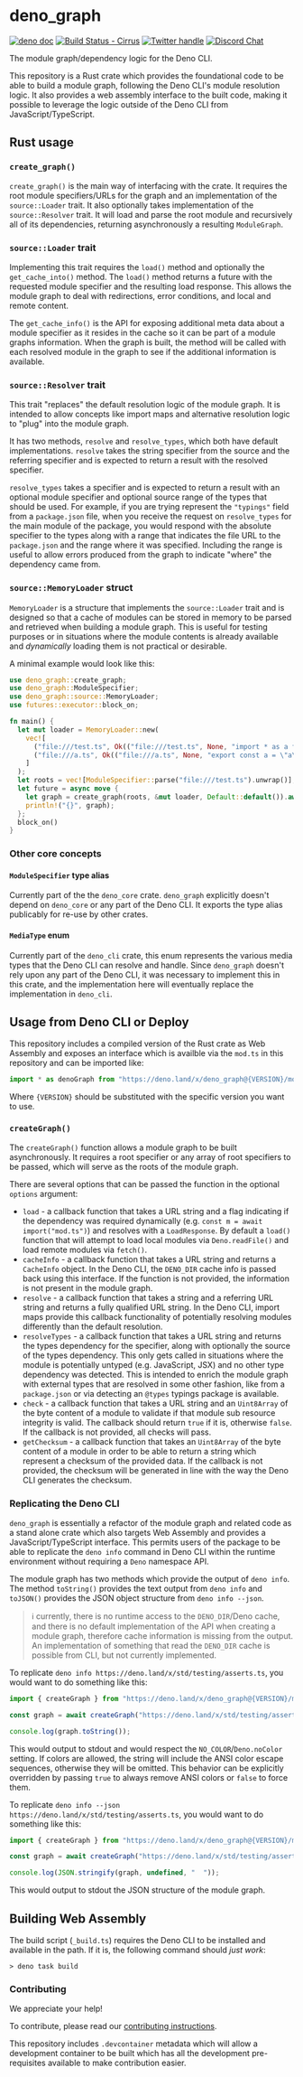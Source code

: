 # deno_graph

[![deno doc](https://doc.deno.land/badge.svg)](https://doc.deno.land/https://deno.land/x/deno_graph/mod.ts)
[![Build Status - Cirrus][]][Build status] [![Twitter handle][]][Twitter badge]
[![Discord Chat](https://img.shields.io/discord/684898665143206084?logo=discord&style=social)](https://discord.gg/deno)

The module graph/dependency logic for the Deno CLI.

This repository is a Rust crate which provides the foundational code to be able
to build a module graph, following the Deno CLI's module resolution logic. It
also provides a web assembly interface to the built code, making it possible to
leverage the logic outside of the Deno CLI from JavaScript/TypeScript.

## Rust usage

### `create_graph()`

`create_graph()` is the main way of interfacing with the crate. It requires the
root module specifiers/URLs for the graph and an implementation of the
`source::Loader` trait. It also optionally takes implementation of the
`source::Resolver` trait. It will load and parse the root
module and recursively all of its dependencies, returning asynchronously a
resulting `ModuleGraph`.

### `source::Loader` trait

Implementing this trait requires the `load()` method and optionally the
`get_cache_into()` method. The `load()` method returns a future with the
requested module specifier and the resulting load response. This allows the
module graph to deal with redirections, error conditions, and local and remote
content.

The `get_cache_info()` is the API for exposing additional meta data about a
module specifier as it resides in the cache so it can be part of a module graphs
information. When the graph is built, the method will be called with each
resolved module in the graph to see if the additional information is available.

### `source::Resolver` trait

This trait "replaces" the default resolution logic of the module graph. It is
intended to allow concepts like import maps and alternative resolution logic to
"plug" into the module graph.

It has two methods, `resolve` and `resolve_types`, which both have default
implementations. `resolve` takes the string specifier from the source and the
referring specifier and is expected to return a result with the resolved
specifier.

`resolve_types` takes a specifier and is expected to return a result with an
optional module specifier and optional source range of the types that should be
used. For example, if you are trying represent the `"typings"` field from a
`package.json` file, when you receive the request on `resolve_types` for the
main module of the package, you would respond with the absolute specifier to the
types along with a range that indicates the file URL to the `package.json` and
the range where it was specified. Including the range is useful to allow errors
produced from the graph to indicate "where" the dependency came from.

### `source::MemoryLoader` struct

`MemoryLoader` is a structure that implements the `source::Loader` trait and is
designed so that a cache of modules can be stored in memory to be parsed and
retrieved when building a module graph. This is useful for testing purposes or
in situations where the module contents is already available and _dynamically_
loading them is not practical or desirable.

A minimal example would look like this:

```rust
use deno_graph::create_graph;
use deno_graph::ModuleSpecifier;
use deno_graph::source::MemoryLoader;
use futures::executor::block_on;

fn main() {
  let mut loader = MemoryLoader::new(
    vec![
      ("file:///test.ts", Ok(("file:///test.ts", None, "import * as a from \"./a.ts\";"))),
      ("file:///a.ts", Ok(("file:///a.ts", None, "export const a = \"a\";"))),
    ]
  );
  let roots = vec![ModuleSpecifier::parse("file:///test.ts").unwrap()];
  let future = async move {
    let graph = create_graph(roots, &mut loader, Default::default()).await;
    println!("{}", graph);
  };
  block_on()
}
```

### Other core concepts

#### `ModuleSpecifier` type alias

Currently part of the the `deno_core` crate. `deno_graph` explicitly doesn't
depend on `deno_core` or any part of the Deno CLI. It exports the type alias
publicably for re-use by other crates.

#### `MediaType` enum

Currently part of the `deno_cli` crate, this enum represents the various media
types that the Deno CLI can resolve and handle. Since `deno_graph` doesn't rely
upon any part of the Deno CLI, it was necessary to implement this in this crate,
and the implementation here will eventually replace the implementation in
`deno_cli`.

## Usage from Deno CLI or Deploy

This repository includes a compiled version of the Rust crate as Web Assembly
and exposes an interface which is availble via the `mod.ts` in this repository
and can be imported like:

```js
import * as denoGraph from "https://deno.land/x/deno_graph@{VERSION}/mod.ts";
```

Where `{VERSION}` should be substituted with the specific version you want to
use.

### `createGraph()`

The `createGraph()` function allows a module graph to be built asynchronously.
It requires a root specifier or any array of root specifiers to be passed, which
will serve as the roots of the module graph.

There are several options that can be passed the function in the optional
`options` argument:

- `load` - a callback function that takes a URL string and a flag indicating if
  the dependency was required dynamically (e.g.
  `const m = await import("mod.ts")`) and resolves with a `LoadResponse`. By
  default a `load()` function that will attempt to load local modules via
  `Deno.readFile()` and load remote modules via `fetch()`.
- `cacheInfo` - a callback function that takes a URL string and returns a
  `CacheInfo` object. In the Deno CLI, the `DENO_DIR` cache info is passed back
  using this interface. If the function is not provided, the information is not
  present in the module graph.
- `resolve` - a callback function that takes a string and a referring URL string
  and returns a fully qualified URL string. In the Deno CLI, import maps provide
  this callback functionality of potentially resolving modules differently than
  the default resolution.
- `resolveTypes` - a callback function that takes a URL string and returns the
  types dependency for the specifier, along with optionally the source of the
  types dependency. This only gets called in situations where the module is
  potentially untyped (e.g. JavaScript, JSX) and no other type dependency was
  detected. This is intended to enrich the module graph with external types that
  are resolved in some other fashion, like from a `package.json` or via
  detecting an `@types` typings package is available.
- `check` - a callback function that takes a URL string and an `Uint8Array` of
  the byte content of a module to validate if that module sub resource integrity
  is valid. The callback should return `true` if it is, otherwise `false`. If
  the callback is not provided, all checks will pass.
- `getChecksum` - a callback function that takes an `Uint8Array` of the byte
  content of a module in order to be able to return a string which represent a
  checksum of the provided data. If the callback is not provided, the checksum
  will be generated in line with the way the Deno CLI generates the checksum.

### Replicating the Deno CLI

`deno_graph` is essentially a refactor of the module graph and related code as a
stand alone crate which also targets Web Assembly and provides a
JavaScript/TypeScript interface. This permits users of the package to be able to
replicate the `deno info` command in Deno CLI within the runtime environment
without requiring a `Deno` namespace API.

The module graph has two methods which provide the output of `deno info`. The
method `toString()` provides the text output from `deno info` and `toJSON()`
provides the JSON object structure from `deno info --json`.

> ℹ️ currently, there is no runtime access to the `DENO_DIR`/Deno cache, and
> there is no default implementation of the API when creating a module graph,
> therefore cache information is missing from the output. An implementation of
> something that read the `DENO_DIR` cache is possible from CLI, but not
> currently implemented.

To replicate `deno info https://deno.land/x/std/testing/asserts.ts`, you would
want to do something like this:

```ts
import { createGraph } from "https://deno.land/x/deno_graph@{VERSION}/mod.ts";

const graph = await createGraph("https://deno.land/x/std/testing/asserts.ts");

console.log(graph.toString());
```

This would output to stdout and would respect the `NO_COLOR`/`Deno.noColor`
setting. If colors are allowed, the string will include the ANSI color escape
sequences, otherwise they will be omitted. This behavior can be explicitly
overridden by passing `true` to always remove ANSI colors or `false` to force
them.

To replicate `deno info --json https://deno.land/x/std/testing/asserts.ts`, you
would want to do something like this:

```ts
import { createGraph } from "https://deno.land/x/deno_graph@{VERSION}/mod.ts";

const graph = await createGraph("https://deno.land/x/std/testing/asserts.ts");

console.log(JSON.stringify(graph, undefined, "  "));
```

This would output to stdout the JSON structure of the module graph.

## Building Web Assembly

The build script (`_build.ts`) requires the Deno CLI to be installed and
available in the path. If it is, the following command should _just work_:

```
> deno task build
```

### Contributing

We appreciate your help!

To contribute, please read our
[contributing instructions](https://deno.land/manual/contributing).

This repository includes `.devcontainer` metadata which will allow a development
container to be built which has all the development pre-requisites available to
make contribution easier.

[Build Status - Cirrus]: https://github.com/denoland/deno_graph/workflows/ci/badge.svg?branch=main&event=push
[Build status]: https://github.com/denoland/deno_graph/actions
[Twitter badge]: https://twitter.com/intent/follow?screen_name=deno_land
[Twitter handle]: https://img.shields.io/twitter/follow/deno_land.svg?style=social&label=Follow
